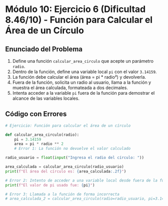 # Módulo 10: Ejercicio 6 (Dificultad 8.46/10) - Función para Calcular el Área de un Círculo

## Enunciado del Problema

1.  Define una función `calcular_area_circulo` que acepte un parámetro `radio`.
2.  Dentro de la función, define una variable local `pi` con el valor `3.14159`.
3.  La función debe calcular el área (área = pi * radio²) y devolverla.
4.  Fuera de la función, solicita un radio al usuario, llama a la función y muestra el área calculada, formateada a dos decimales.
5.  Intenta acceder a la variable `pi` fuera de la función para demostrar el alcance de las variables locales.

## Código con Errores

```python
# Ejercicio: Función para calcular el área de un círculo

def calcular_area_circulo(radio):
    pi = 3.14159
    area = pi * radio ** 2
    # Error 1: La función no devuelve el valor calculado

radio_usuario = float(input("Ingresa el radio del círculo: "))

area_calculada = calcular_area_circulo(radio_usuario)
print(f"El área del círculo es: {area_calculada:.2f}")

# Error 2: Intento de acceder a una variable local desde fuera de la función
print(f"El valor de pi usado fue: {pi}")

# Error 3: Llamada a la función de forma incorrecta
# area_calculada_2 = calcular_area_circulo(radio=radio_usuario, pi=3.14)
```
